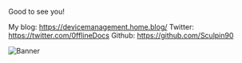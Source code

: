 Good to see you!

My blog: https://devicemanagement.home.blog/
Twitter: https://twitter.com/0fflineDocs
Github: https://github.com/Sculpin90

![Banner](https://raw.githubusercontent.com/Sculpin90/Rykostars/master/Banner50percent.png?token=AGB3E5MI3WQSG3NDMA5TC3S7D2NSM)




<!--
**Sculpin90/Sculpin90** is a ✨ _special_ ✨ repository because its `README.md` (this file) appears on your GitHub profile.
--!>
